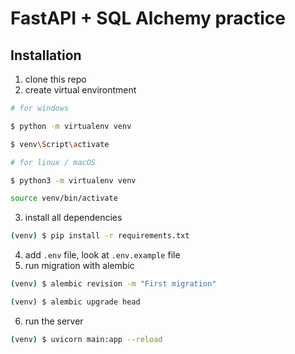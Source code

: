 # FastAPI + SQL Alchemy practice
## Installation
1. clone this repo
2. create virtual environtment

```bash
# for windows

$ python -m virtualenv venv

$ venv\Script\activate

# for linux / macOS

$ python3 -m virtualenv venv

source venv/bin/activate
```
3. install all dependencies 
```bash
(venv) $ pip install -r requirements.txt
```
4. add `.env` file, look at `.env.example` file
5. run migration with alembic

```bash
(venv) $ alembic revision -m "First migration"

(venv) $ alembic upgrade head
```
6. run the server 
```bash
(venv) $ uvicorn main:app --reload
```
